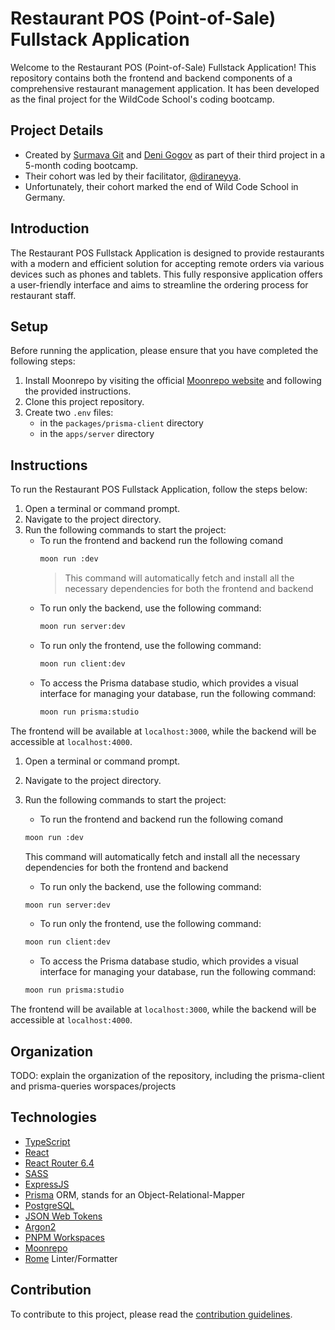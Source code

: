 # Restaurant POS (Point-of-Sale) Fullstack Application

Welcome to the Restaurant POS (Point-of-Sale) Fullstack Application! This repository contains both the frontend and backend components of a comprehensive restaurant management application. It has been developed as the final project for the WildCode School's coding bootcamp.

## Project Details

- Created by [Surmava Git](https://github.com/surmavagit) and [Deni Gogov](https://github.com/denigogov) as part of their third project in a 5-month coding bootcamp.
- Their cohort was led by their facilitator, [@diraneyya](https://github.com/diraneyya).
- Unfortunately, their cohort marked the end of Wild Code School in Germany.



## Introduction

The Restaurant POS Fullstack Application is designed to provide restaurants with a modern and efficient solution for accepting remote orders via various devices such as phones and tablets. This fully responsive application offers a user-friendly interface and aims to streamline the ordering process for restaurant staff.


## Setup

Before running the application, please ensure that you have completed the following steps:

1. Install Moonrepo by visiting the official [Moonrepo website](https://moonrepo.dev/docs/install) and following the provided instructions.
2. Clone this project repository.
3. Create two `.env` files:
   - in the `packages/prisma-client` directory
   - in the `apps/server` directory

## Instructions

 To run the Restaurant POS Fullstack Application, follow the steps below:

1. Open a terminal or command prompt.
2. Navigate to the project directory.
3. Run the following commands to start the project:
    * To run the frontend and backend run the following comand 
        ```bash 
        moon run :dev
        ```
        > This command will automatically fetch and install all the necessary dependencies for both the frontend and backend
    * To run only the backend, use the following command:
        ```bash
        moon run server:dev
        ```
    * To run only the frontend, use the following command:
        ```bash
        moon run client:dev
        ```
   * To access the Prisma database studio, which provides a visual interface for managing your database, run the following command:
       ```bash
       moon run prisma:studio
       ```

The frontend will be available at `localhost:3000`, while the backend will be accessible at `localhost:4000`.



1. Open a terminal or command prompt.
2. Navigate to the project directory.
3. Run the following commands to start the project:
    * To run the frontend and backend run the following comand 
    ```bash 
    moon run :dev
    ```
    This command will automatically fetch and install all the necessary dependencies for both the frontend and backend
    - To run only the backend, use the following command:
    ```bash
    moon run server:dev
    ```
    - To run only the frontend, use the following command:
    ```bash
    moon run client:dev
    ```


   - To access the Prisma database studio, which provides a visual interface for managing your database, run the following command:
   ```bash
   moon run prisma:studio
   ```

The frontend will be available at `localhost:3000`, while the backend will be accessible at `localhost:4000`.
## Organization

TODO: explain the organization of the repository, including the prisma-client and prisma-queries worspaces/projects

## Technologies

- [TypeScript](https://www.typescriptlang.org/)
- [React](https://react.dev/)
- [React Router 6.4](https://reactrouter.com/en/main)
- [SASS](https://sass-lang.com/)
- [ExpressJS](expressjs.com)
- [Prisma](https://www.prisma.io/) ORM, stands for an Object-Relational-Mapper
- [PostgreSQL](https://www.postgresql.org/)
- [JSON Web Tokens](https://jwt.io/)
- [Argon2](https://www.npmjs.com/package//argon2)
- [PNPM Workspaces](https://pnpm.io/workspaces)
- [Moonrepo](https://moonrepo.dev/)
- [Rome](https://rome.tools/) Linter/Formatter

## Contribution

To contribute to this project, please read the [contribution guidelines](./CONTRIBUTION.md).
